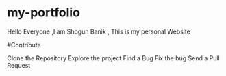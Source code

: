 # my-portfolio
Hello Everyone ,I am Shogun Banik , This is my personal Website

#Contribute

Clone the Repository
Explore the project
Find a Bug
Fix the bug
Send a Pull Request
